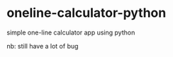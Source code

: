 # oneline-calculator-python
simple one-line calculator app using python 

nb: still have a lot of bug
